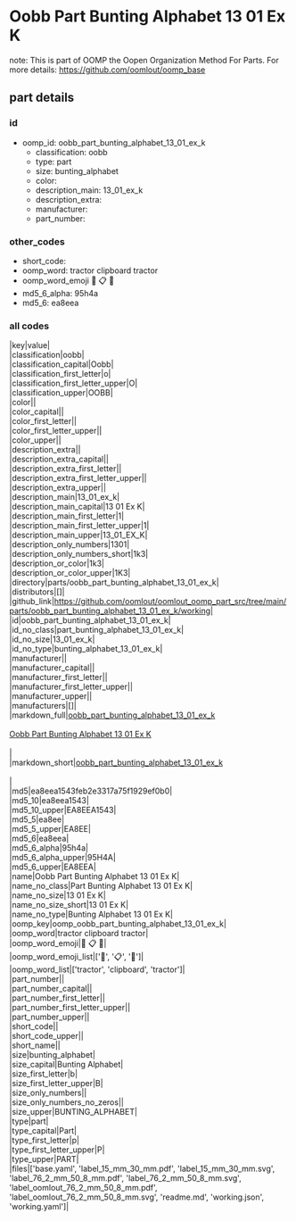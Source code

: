 # Oobb Part Bunting Alphabet 13 01 Ex K  

note: This is part of OOMP the Oopen Organization Method For Parts. For more details: https://github.com/oomlout/oomp_base

##  part details





### id
* oomp_id: oobb_part_bunting_alphabet_13_01_ex_k
  * classification: oobb
  * type: part
  * size: bunting_alphabet
  * color: 
  * description_main: 13_01_ex_k
  * description_extra: 
  * manufacturer: 
  * part_number: 

### other_codes
* short_code: 
* oomp_word: tractor clipboard tractor
* oomp_word_emoji :tractor: :clipboard: :tractor:
* md5_6_alpha: 95h4a
* md5_6: ea8eea

### all codes 
|key|value|  
|classification|oobb|  
|classification_capital|Oobb|  
|classification_first_letter|o|  
|classification_first_letter_upper|O|  
|classification_upper|OOBB|  
|color||  
|color_capital||  
|color_first_letter||  
|color_first_letter_upper||  
|color_upper||  
|description_extra||  
|description_extra_capital||  
|description_extra_first_letter||  
|description_extra_first_letter_upper||  
|description_extra_upper||  
|description_main|13_01_ex_k|  
|description_main_capital|13 01 Ex K|  
|description_main_first_letter|1|  
|description_main_first_letter_upper|1|  
|description_main_upper|13_01_EX_K|  
|description_only_numbers|1301|  
|description_only_numbers_short|1k3|  
|description_or_color|1k3|  
|description_or_color_upper|1K3|  
|directory|parts/oobb_part_bunting_alphabet_13_01_ex_k|  
|distributors|[]|  
|github_link|https://github.com/oomlout/oomlout_oomp_part_src/tree/main/parts/oobb_part_bunting_alphabet_13_01_ex_k/working|  
|id|oobb_part_bunting_alphabet_13_01_ex_k|  
|id_no_class|part_bunting_alphabet_13_01_ex_k|  
|id_no_size|13_01_ex_k|  
|id_no_type|bunting_alphabet_13_01_ex_k|  
|manufacturer||  
|manufacturer_capital||  
|manufacturer_first_letter||  
|manufacturer_first_letter_upper||  
|manufacturer_upper||  
|manufacturers|[]|  
|markdown_full|[oobb_part_bunting_alphabet_13_01_ex_k](https://github.com/oomlout/oomlout_oomp_part_src/tree/main/parts/oobb_part_bunting_alphabet_13_01_ex_k/working)<br>[](https://github.com/oomlout/oomlout_oomp_part_src/tree/main/parts/oobb_part_bunting_alphabet_13_01_ex_k/working)<br>[Oobb Part Bunting Alphabet 13 01 Ex K](https://github.com/oomlout/oomlout_oomp_part_src/tree/main/parts/oobb_part_bunting_alphabet_13_01_ex_k/working)<br><br>|  
|markdown_short|[oobb_part_bunting_alphabet_13_01_ex_k](https://github.com/oomlout/oomlout_oomp_part_src/tree/main/parts/oobb_part_bunting_alphabet_13_01_ex_k/working)<br><br>|  
|md5|ea8eea1543feb2e3317a75f1929ef0b0|  
|md5_10|ea8eea1543|  
|md5_10_upper|EA8EEA1543|  
|md5_5|ea8ee|  
|md5_5_upper|EA8EE|  
|md5_6|ea8eea|  
|md5_6_alpha|95h4a|  
|md5_6_alpha_upper|95H4A|  
|md5_6_upper|EA8EEA|  
|name|Oobb Part Bunting Alphabet 13 01 Ex K|  
|name_no_class|Part Bunting Alphabet 13 01 Ex K|  
|name_no_size|13 01 Ex K|  
|name_no_size_short|13 01 Ex K|  
|name_no_type|Bunting Alphabet 13 01 Ex K|  
|oomp_key|oomp_oobb_part_bunting_alphabet_13_01_ex_k|  
|oomp_word|tractor clipboard tractor|  
|oomp_word_emoji|:tractor: :clipboard: :tractor:|  
|oomp_word_emoji_list|[':tractor:', ':clipboard:', ':tractor:']|  
|oomp_word_list|['tractor', 'clipboard', 'tractor']|  
|part_number||  
|part_number_capital||  
|part_number_first_letter||  
|part_number_first_letter_upper||  
|part_number_upper||  
|short_code||  
|short_code_upper||  
|short_name||  
|size|bunting_alphabet|  
|size_capital|Bunting Alphabet|  
|size_first_letter|b|  
|size_first_letter_upper|B|  
|size_only_numbers||  
|size_only_numbers_no_zeros||  
|size_upper|BUNTING_ALPHABET|  
|type|part|  
|type_capital|Part|  
|type_first_letter|p|  
|type_first_letter_upper|P|  
|type_upper|PART|  
|files|['base.yaml', 'label_15_mm_30_mm.pdf', 'label_15_mm_30_mm.svg', 'label_76_2_mm_50_8_mm.pdf', 'label_76_2_mm_50_8_mm.svg', 'label_oomlout_76_2_mm_50_8_mm.pdf', 'label_oomlout_76_2_mm_50_8_mm.svg', 'readme.md', 'working.json', 'working.yaml']|  
